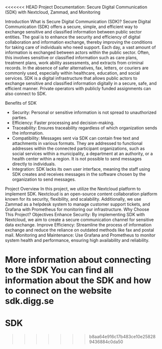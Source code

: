 <<<<<<< HEAD
Project Documentation: Secure Digital Communication (SDK) with Nextcloud, Zammad, and Monitoring

Introduction
What is Secure Digital Communication (SDK)?
Secure Digital Communication (SDK) offers a secure, simple, and efficient way to exchange sensitive and classified information between public sector entities. The goal is to enhance the security and efficiency of digital collaboration and information exchange, thereby improving the conditions for taking care of individuals who need support.
Each day, a vast amount of information is exchanged between actors within the public sector. Often, this involves sensitive or classified information such as care plans, treatment plans, work ability assessments, and extracts from criminal records. In the absence of safer alternatives, fax, letters, or couriers are commonly used, especially within healthcare, education, and social services.
SDK is a digital infrastructure that allows public actors to exchange sensitive and classified information digitally in a secure, safe, and efficient manner. Private operators with publicly funded assignments can also connect to SDK.

Benefits of SDK
- Security: Personal or sensitive information is not spread to unauthorized parties.
- Efficiency: Faster processing and decision-making.
- Traceability: Ensures traceability regardless of which organization sends the information.
- Compatibility: Messages sent via SDK can contain free text and attachments in various formats. They are addressed to functional addresses within the connected participant organizations, such as social services within a municipality, a department at an authority, or a health center within a region. It is not possible to send messages directly to individuals.
- Integration: SDK lacks its own user interface, meaning the staff using SDK creates and receives messages in the software chosen by the organization to send messages. 

Project Overview
In this project, we utilize the Nextcloud platform to implement SDK. Nextcloud is an open-source content collaboration platform known for its security, flexibility, and scalability. Additionally, we use Zammad as a helpdesk system to manage customer support tickets, and Grafana with Prometheus for monitoring our infrastructure.
Why Choose This Project?
Objectives
Enhance Security: By implementing SDK with Nextcloud, we aim to create a secure communication channel for sensitive data exchange.
Improve Efficiency: Streamline the process of information exchange and reduce the reliance on outdated methods like fax and postal mail.
Monitoring and Maintenance: Use Grafana and Prometheus to monitor system health and performance, ensuring high availability and reliability.

More information about connecting to the SDK
You can find all information about the SDK and how to connect on the website sdk.digg.se
=======
# SDK
>>>>>>> b8aa64e916c17b483ce10e258289436884c0da50
